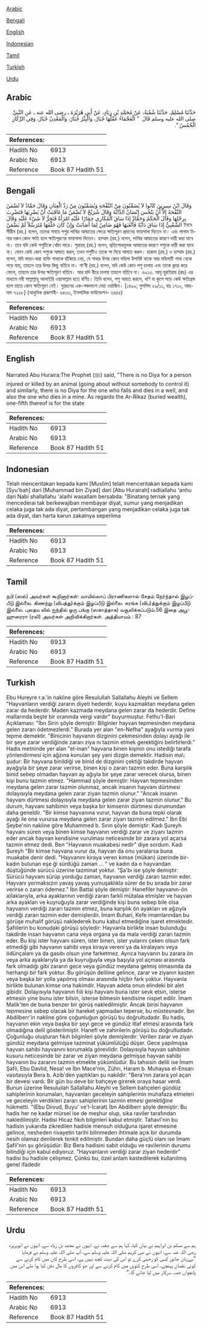 [Arabic](#arabic)

[Bengali](#bengali)

[English](#english)

[Indonesian](#indonesian)

[Tamil](#tamil)

[Turkish](#turkish)

[Urdu](#urdu)

## Arabic


<div dir="rtl" lang="ar" style={{fontSize:'larger',backgroundColor:'#f8f9fa',padding:20}}>
حَدَّثَنَا مُسْلِمٌ، حَدَّثَنَا شُعْبَةُ، عَنْ مُحَمَّدِ بْنِ زِيَادٍ، عَنْ أَبِي هُرَيْرَةَ ـ رضى الله عنه ـ عَنِ النَّبِيِّ صلى الله عليه وسلم قَالَ ‏ "‏ الْعَجْمَاءُ عَقْلُهَا جُبَارٌ، وَالْبِئْرُ جُبَارٌ، وَالْمَعْدِنُ جُبَارٌ، وَفِي الرِّكَازِ الْخُمُسُ ‏"‏‏.‏
</div>
<div style={{backgroundColor:'#f8f9fa',padding:20, marginBottom: 10}}><table> <thead> <tr> <th>References:</th> <th></th> </tr> </thead> <tbody><tr><td>Hadith No</td><td>6913</td></tr><tr><td>Arabic No</td><td>6913</td></tr><tr><td>Reference</td><td>Book 87 Hadith 51</td></tr></tbody></table></div>

## Bengali


<div dir="ltr" lang="bn" style={{fontSize:'larger',backgroundColor:'#f8f9fa',padding:20}}>
وَقَالَ ابْنُ سِيرِينَ كَانُوا لاَ يُضَمِّنُونَ مِنْ النَّفْحَةِ وَيُضَمِّنُونَ مِنْ رَدِّ الْعِنَانِ وَقَالَ حَمَّادٌ لاَ تُضْمَنُ النَّفْحَةُ إِلاَّ أَنْ يَنْخُسَ إِنْسَانٌ الدَّابَّةَ وَقَالَ شُرَيْحٌ لاَ تُضْمَنُ مَا عَاقَبَتْ أَنْ يَضْرِبَهَا فَتَضْرِبَ بِرِجْلِهَا وَقَالَ الْحَكَمُ وَحَمَّادٌ إِذَا سَاقَ الْمُكَارِي حِمَارًا عَلَيْهِ امْرَأَةٌ فَتَخِرُّ لاَ شَيْءَ عَلَيْهِ وَقَالَ الشَّعْبِيُّ إِذَا سَاقَ دَابَّةً فَأَتْعَبَهَا فَهُوَ ضَامِنٌ لِمَا أَصَابَتْ وَإِنْ كَانَ خَلْفَهَا مُتَرَسِّلاً لَمْ يَضْمَنْ ইবনে সীরীন (রহ.) বলেন, তাদের সময়ে পশুর লাথির আঘাতের ক্ষেত্রে ক্ষতিপূরণ প্রদানের ফায়সালা দিতেন না। এবং লাগাম টানার দরুন কোন ক্ষতি হলে ক্ষতিপূরণের ফায়সালা দিতেন। হাম্মাদ (রহ.) বলেন, লাথির আঘাতের কারণে দায়ী করা যাবে না। তবে যদি কেউ পশুটিকে খোঁচা মারে। শুরায়হ্ (রহ.) বলেন, প্রতিশোধমূলক আঘাতের কারণে পশুকে দায়ী করা যাবে না। যেমন কেউ কোন পশুকে আঘাত করল, তখন পশুটিও তাকে পা দিয়ে আঘাত করল। হাকাম (রহ.) ও হাম্মাদ (রহ.) বলেন, যদি ভাড়া-করা ব্যক্তি গাধাকে হাঁকিয়ে নেয়, যে গাধার উপর কোন মহিলা উপবিষ্ট থাকে আর মহিলাটি গাধা থেকে পড়ে যায়, তাহলে তার উপর কিছু বর্তিবে না। শা‘বী (রহ.) বলেন, যদি কেউ কোন পশু চালায় এবং তাকে ক্লান্ত করে ফেলে, তাহলে তার উপর ক্ষতিপূরণ বর্তিবে। আর যদি ধীরে চালায় তাহলে বর্তিবে না। ৬৯১৩. আবূ হুরাইরাহ (রাঃ) এর মাধ্যমে নবী সাল্লাল্লাহু আলাইহি ওয়াসাল্লাম হতে বর্ণিত। তিনি বলেন, পশু আহত করলে, খণি বা কূপে পড়ে কেউ ক্ষতিগ্রস্ত হলে তাতে কোন ক্ষতিপূরণ নেই। গুপ্তধনের এক-পঞ্চমাংশ দেয়া ওয়াজিব। [১৪৯৯; মুসলিম ২৯/১১, হাঃ ১৭১০, আহমাদ ৭২৫৮] (আধুনিক প্রকাশনী- ৬৪৩৩, ইসলামিক ফাউন্ডেশন- ৬৪৪৫)
</div>
<div style={{backgroundColor:'#f8f9fa',padding:20, marginBottom: 10}}><table> <thead> <tr> <th>References:</th> <th></th> </tr> </thead> <tbody><tr><td>Hadith No</td><td>6913</td></tr><tr><td>Arabic No</td><td>6913</td></tr><tr><td>Reference</td><td>Book 87 Hadith 51</td></tr></tbody></table></div>

## English


<div dir="ltr" lang="en" style={{fontSize:'larger',backgroundColor:'#f8f9fa',padding:20}}>
Narrated Abu Huraira:The Prophet (ﷺ) said, "There is no Diya for a person injured or killed by an animal (going about without somebody to control it) and similarly, there is no Diya for the one who falls and dies in a well, and also the one who dies in a mine. As regards the Ar-Rikaz (buried wealth), one-fifth thereof is for the state
</div>
<div style={{backgroundColor:'#f8f9fa',padding:20, marginBottom: 10}}><table> <thead> <tr> <th>References:</th> <th></th> </tr> </thead> <tbody><tr><td>Hadith No</td><td>6913</td></tr><tr><td>Arabic No</td><td>6913</td></tr><tr><td>Reference</td><td>Book 87 Hadith 51</td></tr></tbody></table></div>

## Indonesian


<div dir="ltr" lang="id" style={{fontSize:'larger',backgroundColor:'#f8f9fa',padding:20}}>
Telah menceritakan kepada kami [Muslim] telah menceritakan kepada kami [Syu'bah] dari [Muhammad bin Ziyad] dari [Abu Hurairah] radliallahu 'anhu dari Nabi shallallahu 'alaihi wasallam bersabda: "Binatang ternak yang mencederai tak berkewajiban membayar diyat, sumur yang menjadikan celaka juga tak ada diyat, pertambangan yang menjadikan celaka juga tak ada diyat, dan harta karun zakatnya seperlima
</div>
<div style={{backgroundColor:'#f8f9fa',padding:20, marginBottom: 10}}><table> <thead> <tr> <th>References:</th> <th></th> </tr> </thead> <tbody><tr><td>Hadith No</td><td>6913</td></tr><tr><td>Arabic No</td><td>6913</td></tr><tr><td>Reference</td><td>Book 87 Hadith 51</td></tr></tbody></table></div>

## Tamil


<div dir="ltr" lang="ta" style={{fontSize:'larger',backgroundColor:'#f8f9fa',padding:20}}>
நபி (ஸல்) அவர்கள் கூறினார்கள்: வாயில்லாப் பிராணிகளால் சேதம் நேர்ந்தால் இழப்பீடு இல்லை. கிணற்று (விபத்து)க்கும் இழப்பீடு இல்லை. சுரங்க (விப)த்துக்கும் இழப்பீடு இல்லை. புதைய லில் ஐந்தில் ஒரு பங்கு (ஸகாத்தாக) வசூலிக்கப்படும்.56 இதை அபூஹுரைரா (ரலி) அவர்கள் அறிவிக்கிறார்கள். அத்தியாயம் : 87
</div>
<div style={{backgroundColor:'#f8f9fa',padding:20, marginBottom: 10}}><table> <thead> <tr> <th>References:</th> <th></th> </tr> </thead> <tbody><tr><td>Hadith No</td><td>6913</td></tr><tr><td>Arabic No</td><td>6913</td></tr><tr><td>Reference</td><td>Book 87 Hadith 51</td></tr></tbody></table></div>

## Turkish


<div dir="ltr" lang="tr" style={{fontSize:'larger',backgroundColor:'#f8f9fa',padding:20}}>
Ebu Hureyre r.a.'in nakline göre Resulullah Sallallahu Aleyhi ve Sellem "Hayvanların verdiği zararın diyeti hederdir, kuyu kazmaktan meydana gelen zarar da hederdir. Maden kazmada meydana gelen zarar da hederdir. Define mallarında beşte bir oranında vergi vardır" buyurmuştur. Fethu'l-Bari Açıklaması: "İbn Sirin şöyle demiştir: Bilginler hayvan tepmesinden meydana gelen zararı ödetmezlerdi." Burada yer alan "en-Nefha" ayağıyla vurma yani tepme demektir. "Binicinin hayvanın dizginini çekmesinden dolayı ayağı ile bir şeye zarar verdiğinde zararı ziya nı tazmin etmek gerektiğini belirtirlerdi." Hadis metninde yer alan "el-inan" hayvana binen kişinin onu istediği tarafa yönlendirmesi için ağzına konulan şey yani dizgin demektir. Hadisin ma\: şudur: Bir hayvana binildiği ve binid de dizginini çektiği takdirde hayvan ayağıyla bir şeye zarar verirse, binen kişi o zararı tazmin eder. Buna karşılık binid sebep olmadan hayvan ay ağıyla bir şeye zarar verecek olursa, binen kişi bunu tazmin etmez. "Hammad şöyle demiştir: Hayvan tepmesinden meydana gelen zarar tazmin olunmaz, ancak insanın hayvanı dürtmesi dolayısıyla meydana gelen zarar ziyan tazmin olunur." "Ancak insanın hayvanı dürtmesi dolayısıyla meydana gelen zarar ziyan tazmin olunur." Bu durum, hayvanı sahibinin veya başka bir kimsenin dürtmesi durumundan daha geneldir. "Bir kimse hayvanına vurur, hayvan da buna tepki olarak ayağı ile ona vurursa meydana gelen zarar ziyan tazmin edilmez." İbn Ebi Şeybe'nin nakline göre Muhammed b. Sırın şöyle demiştir: Kadı Şureyh hayvanı süren veya binen kimse hayvanın verdiği zarar ve ziyanı tazmin eder ancak hayvan kendisine vurulması neticesinde bir zarara yol açarsa tazmin etmez dedi. Ben "Hayvanın muakabesi nedir" diye sordum. Kadı Şureyh "Bir kimse hayvana vurur da, hayvan da onu yaralarsa buna muakabe denir dedi. "Hayvanını kiraya veren kimse (mükarı) üzerinde bir-kadın bulunan eşe ği sürdüğü zaman ... " ve kadın da o hayvandan düştüğünde sürücü üzerine tazminat yoktur. "Şa'bı ise şöyle demiştir: Sürücü hayvanı sürüp yorduğu zaman, hayvanın verdiği zararı tazmin eder. Hayvanı yormaksızın yavaş yavaş yumuşaklıkla sürer de bu sırada bir zarar verirse o zararı ödemez." İbn Battal şöyle demiştir: Hanefiler hayvanın-ön a)laklarıyla, arka ayaklarının verdiği zararı farkli mütalaa etmişler ve hayvan arka ayakları ve kuyruğuyla zarar verdiğinde kişi buna sebep bile olsa hayvanın verdiği zararı tazmin etmez, buna karşılık ön ayakları ve ağzıyla verdiği zararı tazmin eder demişlerdir. İmam Buhari, Kefe imamlarından bu görüşe muhalif görüşü naklederek bunu kabul etmediğine işaret etmektedir. Şafiilerin bu konudaki görüşü şöyledir: Hayvanla birlikte insan bulunduğu takdirde insan hayvanın cana veya organa ya da mala verdiği zararı tazmin eder. Bu kişi ister hayvanı süren, ister binen, ister yularını çeken olsun fark etmediği gibi hayvanın sahibi veya kiraya vereni ya da kiralayanı veya ödünçalanı ya da gasıbı olsun yine farketmez. Ayrıca hayvanın bu zarara ön veya arka ayaklarıyla ya da kuyruğuyla veya başıyla yol açması arasında fark olmadığı gibi zararın gece veya gündüz meydana gelmiş olmasında da herhangi bir fark yoktur. Bu görüşün deliline gelince, zarar ve ziyanın kasten veya başka bir yolla yapılmış olması arasında hiçbir fark yoktur. Hayvanla birlikte bulunan kimse ona hakimdir. Hayvan adeta onun elindeki bir alet gibidir. Dolayısıyla hayvanın fiili kişi hayvanı buna ister sevk etsin, isterse etmesin yine bunu ister bilsin, isterse bilmesin kendisine nispet edilir. İmam Malik'ten de buna benzer bir görüş nakledilmiştir. Ancak birisi hayvanın tepmesine sebep olacak bir hareket yapmadan teperse, bu müstesnadır. İbn Abdilberr'in nakline göre çoğunluğun görüşü bu doğrultudadır. Bu hadis, hayvanın ekin veya başka bir şeyi gece ve gündüz itlaf etmesi arasında fark olmadığına delil gösterilmiştir. Hanefl ve zahirilerin görüşü bu doğrultudadır. Çoğunluğu oluşturan fıkıh bilginleri şöyle demişlerdir: Verilen zarar ve ziyan gündüz meydana gelmişse tazminat yükümlülüğü düşer. Gece yapılmışsa hayvan sahibi hayvanını korumakla görevlidir. Dolayısıyla hayvan sahibinin kusuru neticesinde bir zarar ve ziyan meydana gelmişse hayvan sahibi hayvanın bu zararını tazmin etmekte yükümlüdür. Bu tahsisin delili ise İmam Şafii, Ebu Davlid, Nesa! ve İbn Mace'nin, Zührı, Haram b. Muhaysa el-Ensarı vasıtasıyla Bera b. Azib'den yaptıkları şu nakildir: "Bera'nın zarara yol açan bir devesi vardı. Bir gün bu deve bir bahçeye girerek oraya hasar verdi. Bunun üzerine Resuluilah Sallallahu Aleyhi ve Sellem bahçeleri gündüz sahiplerinin korumaları, hayvanları geceleyin sahiplerinin muhafaza etmeleri ve geceleyin verdikleri zararı sahiplerinin tazmin etmesi gerektiğine hükmetti. "(Ebu Diıvud, Buyu' ve'l-İcarat) İbn Abdilberr şöyle demiştir: Bu hadis her ne kadar mürsel ise de meşhur olup, sika raviler tarafından nakledilmiştir. Hadisi Hicaz fıkıh bilginleri kabul etmiştir. Tahavl'nin bu hadisin yukarıda zikredilen hadisle mensuh olduğuna işaret etmesine gelince, nesheden rivayetin tarihi bilinmeden ihtimale açık bir durumda nesih olamaz denilerek tenkit edilmiştir. Bundan daha güçlü olanı ise İmam Şafii'nin şu görüşüdür: Biz Bera hadisini sabit olduğu ve ravilerinin durumu bilindiği için kabul ediyoruz. "Hayvanların verdiği zarar ziyan hederdir" hadisi bu hadisle çelişmez. Çünkü bu, özel anlam kastedilerek kullanılmış genel ifadedir
</div>
<div style={{backgroundColor:'#f8f9fa',padding:20, marginBottom: 10}}><table> <thead> <tr> <th>References:</th> <th></th> </tr> </thead> <tbody><tr><td>Hadith No</td><td>6913</td></tr><tr><td>Arabic No</td><td>6913</td></tr><tr><td>Reference</td><td>Book 87 Hadith 51</td></tr></tbody></table></div>

## Urdu


<div dir="rtl" lang="ur" style={{fontSize:'larger',backgroundColor:'#f8f9fa',padding:20}}>
ہم سے مسلم بن ابراہیم نے بیان کیا، کہا ہم سے شعبہ نے، انہوں نے محمد بن زیاد سے، انہوں نے ابوہریرہ رضی اللہ عنہ سے، انہوں نے نبی کریم صلی اللہ علیہ وسلم سے، آپ صلی اللہ علیہ وسلم نے فرمایا ”بےزبان جانور کسی کو زخمی کرے تو اس کی دیت کچھ نہیں ہے، اسی طرح کان میں کام کرنے سے کوئی نقصان پہنچے، اسی طرح کنویں میں کام کرنے سے اور جو کافروں کا مال دفن کیا ہوا ملے اس میں پانچواں حصہ سرکار میں لیا جائے گا۔“
</div>
<div style={{backgroundColor:'#f8f9fa',padding:20, marginBottom: 10}}><table> <thead> <tr> <th>References:</th> <th></th> </tr> </thead> <tbody><tr><td>Hadith No</td><td>6913</td></tr><tr><td>Arabic No</td><td>6913</td></tr><tr><td>Reference</td><td>Book 87 Hadith 51</td></tr></tbody></table></div>